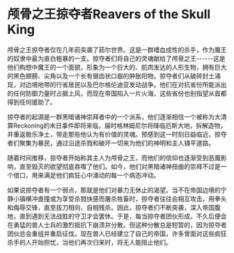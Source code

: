 # 颅骨之王掠夺者Reavers of the Skull King

颅骨之王掠夺者仅在几年前突袭了茹尔世界。这是一群嗜血成性的杀手，作为魔王的奴隶中最为直白粗暴的一支。掠夺者们将自己的灵魂献给了颅骨之王------这是他们构想中魔王的一个面貌，形象为一个巨大的、肌肉发达的人形生物，拥有巨大的黑色翅膀、尖角以及一个长有锯齿状口器的肿胀阳物。掠夺者们从破碎封土涌现，对边境地带的行省居民以及巴尔格伦迪亚发动战争。他们在对抗省份所能派出的任何防御力量时占据上风，而现在帝国陷入一片火海，这些省份也别指望从首都得到任何援助了。

掠夺者的起源是一群黑暗诸神崇拜者中的一个派系，他们逐渐相信一个被称为大清算Reckoning的末日事件即将来临，届时格林姆尼尔将降临厄斯大地，拆解造物，并重返极乐净土，带走那些他认为有价值的灵魂。预感到这一时刻日益临近，掠夺者们聚集为暴民，通过沿途杀戮和破坏一切来为他们的神明和主人铺平道路。

随着时间推移，掠夺者开始称其主人为颅骨之王，而他们的信仰也逐渐受到恶魔影响，直至毁灭的欲望彻底吞噬了他们。如今，他们对黑暗诸神扭曲的崇拜不过是一个借口，用来满足他们疯狂心中涌动的每一个病态冲动。

如果说掠夺者有一个弱点，那就是他们对暴力无休止的渴望。当不在帝国边境的宁静小镇横冲直撞或为享受杀戮快感而屠杀牲畜时，掠夺者往往会相互攻击，用拳头和侮辱交锋，直至拔刀相向，自相残杀。因此，掠夺者们不断突袭，深入帝国腹地，直到遇到无法战胜的守卫才会罢休。于是，每当掠夺者团伙形成，不久后便会在勇猛的兽人士兵的激烈抵抗下崩溃并分散。但这种分散总是短暂的，因为掠夺者团伙总会重组并重启征伐。现在兽人已经建立了自己的帝国，许多曾面对这些疯狂杀手的人开始担忧，当他们再次归来时，将无人能阻止他们。
